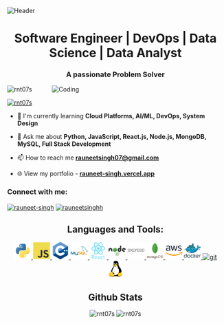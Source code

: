 ![Header](https://capsule-render.vercel.app/api?type=waving&color=gradient&height=300&section=header&text=Rauneet%20Singh&fontSize=50&fontColor=fff&animation=twinkling)

<h1 align="center">Software Engineer | DevOps | Data Science | Data Analyst</h1>
<h3 align="center">A passionate Problem Solver</h3>

<img align="right" alt="Coding" width="400" src="https://i.pinimg.com/originals/7e/b2/49/7eb249f2fd2e58e9ad6dd60ef892971b.gif">

<p align="left"> <img src="https://komarev.com/ghpvc/?username=rnt07s&label=Profile%20views&color=0e75b6&style=flat" alt="rnt07s" /> </p>

<p align="left"> <a href="https://github.com/rnt07s" target="blank"><img src="https://img.shields.io/github/followers/rnt07s?logo=github&style=for-the-badge" alt="rnt07s" /></a> </p>

- 🌱 I'm currently learning **Cloud Platforms, AI/ML, DevOps, System Design**

- 💬 Ask me about **Python, JavaScript, React.js, Node.js, MongoDB, MySQL, Full Stack Development**

- 📫 How to reach me **rauneetsingh07@gmail.com**

- 🌐 View my portfolio - **[rauneet-singh.vercel.app](https://rauneet-singh.vercel.app/)**

<h3 align="left">Connect with me:</h3>
<p align="left">
<a href="https://www.linkedin.com/in/rauneet-singh-5676ab250/" target="blank"><img align="center" src="https://raw.githubusercontent.com/rahuldkjain/github-profile-readme-generator/master/src/images/icons/Social/linked-in-alt.svg" alt="rauneet-singh" height="30" width="40" /></a>
<a href="https://www.instagram.com/rauneetsinghh/" target="blank"><img align="center" src="https://raw.githubusercontent.com/rahuldkjain/github-profile-readme-generator/master/src/images/icons/Social/instagram.svg" alt="rauneetsinghh" height="30" width="40" /></a>
</p>

<h2 align="center">Languages and Tools:</h2>
<p align="center"> 
<a href="https://www.python.org" target="_blank" rel="noreferrer"> <img src="https://raw.githubusercontent.com/devicons/devicon/master/icons/python/python-original.svg" alt="python" width="40" height="40"/> </a> 
<a href="https://developer.mozilla.org/en-US/docs/Web/JavaScript" target="_blank" rel="noreferrer"> <img src="https://raw.githubusercontent.com/devicons/devicon/master/icons/javascript/javascript-original.svg" alt="javascript" width="40" height="40"/> </a> 
<a href="https://isocpp.org/" target="_blank" rel="noreferrer"> <img src="https://raw.githubusercontent.com/devicons/devicon/master/icons/cplusplus/cplusplus-original.svg" alt="cplusplus" width="40" height="40"/> </a> 
<a href="https://www.mysql.com/" target="_blank" rel="noreferrer"> <img src="https://raw.githubusercontent.com/devicons/devicon/master/icons/mysql/mysql-original-wordmark.svg" alt="mysql" width="40" height="40"/> </a> 
<a href="https://reactjs.org/" target="_blank" rel="noreferrer"> <img src="https://raw.githubusercontent.com/devicons/devicon/master/icons/react/react-original-wordmark.svg" alt="react" width="40" height="40"/> </a> 
<a href="https://nodejs.org" target="_blank" rel="noreferrer"> <img src="https://raw.githubusercontent.com/devicons/devicon/master/icons/nodejs/nodejs-original-wordmark.svg" alt="nodejs" width="40" height="40"/> </a> 
<a href="https://expressjs.com" target="_blank" rel="noreferrer"> <img src="https://raw.githubusercontent.com/devicons/devicon/master/icons/express/express-original-wordmark.svg" alt="express" width="40" height="40"/> </a> 
<a href="https://www.mongodb.com/" target="_blank" rel="noreferrer"> <img src="https://raw.githubusercontent.com/devicons/devicon/master/icons/mongodb/mongodb-original-wordmark.svg" alt="mongodb" width="40" height="40"/> </a> 
<a href="https://aws.amazon.com" target="_blank" rel="noreferrer"> <img src="https://raw.githubusercontent.com/devicons/devicon/master/icons/amazonwebservices/amazonwebservices-original-wordmark.svg" alt="aws" width="40" height="40"/> </a> 
<a href="https://www.docker.com/" target="_blank" rel="noreferrer"> <img src="https://raw.githubusercontent.com/devicons/devicon/master/icons/docker/docker-original-wordmark.svg" alt="docker" width="40" height="40"/> </a> 
<a href="https://git-scm.com/" target="_blank" rel="noreferrer"> <img src="https://www.vectorlogo.zone/logos/git-scm/git-scm-icon.svg" alt="git" width="40" height="40"/> </a> 
<a href="https://www.linux.org/" target="_blank" rel="noreferrer"> <img src="https://raw.githubusercontent.com/devicons/devicon/master/icons/linux/linux-original.svg" alt="linux" width="40" height="40"/> </a> 
</p>

<div align="center">
<h2>Github Stats</h2>

<img src="https://github-readme-stats.vercel.app/api?username=rnt07s&show_icons=true&theme=github_dark" alt="rnt07s"  />

<img src="https://github-readme-stats.vercel.app/api/top-langs/?username=rnt07s&layout=compact&theme=github_dark" alt="rnt07s" />
</div>
